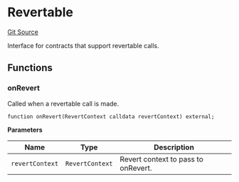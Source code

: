 # Revertable
[Git Source](https://github.com/zeta-chain/protocol-contracts/blob/6accdcc6bd3706c438a6f98bc44ddfca182825fe/contracts/Revert.sol)

Interface for contracts that support revertable calls.


## Functions
### onRevert

Called when a revertable call is made.


```solidity
function onRevert(RevertContext calldata revertContext) external;
```
**Parameters**

|Name|Type|Description|
|----|----|-----------|
|`revertContext`|`RevertContext`|Revert context to pass to onRevert.|


